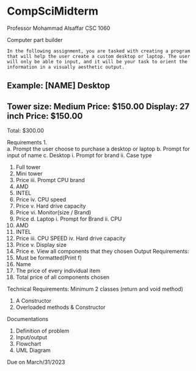 # CompSciMidterm

Professor Mohammad Alsaffar
CSC 1060

Computer part builder

	In the following assignment, you are tasked with creating a program that will help the user create a custom desktop or laptop. The user will only be able to input, and it will be your task to orient the information in a visually aesthetic output. 




Example:
[NAME]
Desktop
---------------------------------------------------------------------------------------------------
Tower size: 							Medium 
Price:							 	$150.00
Display:							27 inch
	Price:								$150.00
---------------------------------------------------------------------------------------------------
Total:									$300.00


















Requirements
1.	 
a.	Prompt the user choose to purchase a desktop or laptop
b.	Prompt for input of name
c.	Desktop
i.	Prompt for brand
ii.	Case type
1.	Full tower
2.	Mini tower
3.	Price
iii.	Prompt CPU brand
1.	AMD
2.	INTEL
3.	Price
iv.	CPU speed
1.	Price
v.	Hard drive capacity
1.	Price
vi.	Monitor(size / Brand)
1.	Price 
d.	Laptop
i.	Prompt for Brand
ii.	CPU
1.	AMD
2.	INTEL
3.	Price
iii.	CPU SPEED
iv.	Hard drive capacity
1.	Price
v.	Display size
1.	Price
e.	View all components that they chosen
Output Requirements:
1.	Must be formatted(Print f)
2.	Name
3.	The price of every individual item
4.	Total price of all components chosen


Technical Requirements:
Minimum 2 classes (return and void method)
1.	 A Constructor
2.	Overloaded methods & Constructor 




Documentations 

1.	Definition of problem
2.	Input/output
3.	Flowchart
4.	UML Diagram



Due on March/31/2023



